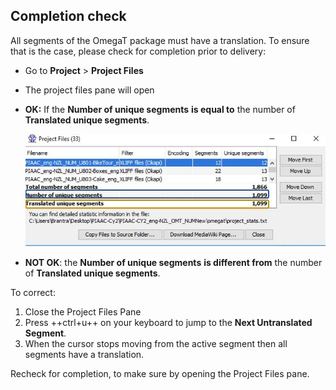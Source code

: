 ## Completion check

All segments of the OmegaT package must have a translation. To ensure that is the case, please check for completion prior to delivery:

  * Go to **Project** > **Project Files**
  * The project files pane will open
  * **OK:** If the **Number of unique segments** __is equal to__ the number of **Translated unique segments**.

    ![](../_assets/img/32_completion.jpg)

  * **NOT OK**: the **Number of unique segments** __is different from__ the number of **Translated unique segments**. 

To correct: 

  1. Close the Project Files Pane
  2. Press ++ctrl+u++ on your keyboard to jump to the __Next Untranslated Segment__. 
  3. When the cursor stops moving from the active segment then all segments have a translation.

Recheck for completion, to make sure by opening the Project Files pane.